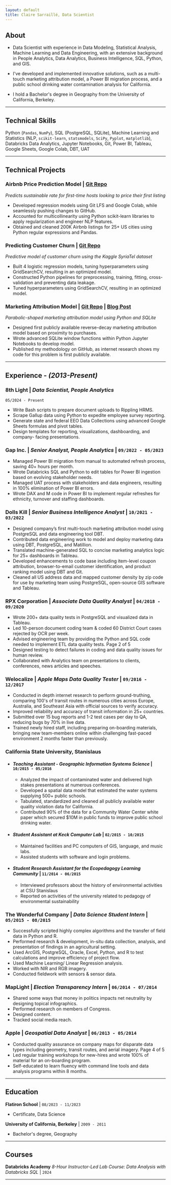 ```yaml
---
layout: default
title: Claire Sarraillé, Data Scientist
---
```


## About
- Data Scientist with experience in Data Modeling, Statistical Analysis, Machine Learning and Data Engineering, with an extensive background in People Analytics, Data Analytics, Business Intelligence, SQL, Python, and GIS.

- I've developed and implemented innovative solutions, such as a multi-touch marketing attribution model, a Power BI migration process, and a public school drinking water contamination analysis for California.

- I hold a Bachelor's degree in Geography from the University of California, Berkeley.

___
## Technical Skills
Python (`Pandas`, `NumPy`), SQL (PostgreSQL, SQLite), Machine Learning and Statistics (NLP, `scikit-learn`, `statsmodels`, `SciPy`, `Pyplot`, `matplotlib`), Databricks Data Analytics, Jupyter Notebooks, Git, Power BI, Tableau, Google Sheets, Google Colab, DBT, UAT

___
## Technical Projects

### Airbnb Price Prediction Model | [Git Repo](https://github.com/clairesarraille/airbnb_price_prediction)
*Predicts sustainable rate for first-time hosts looking to price their first listing*
- Developed regression models using Git LFS and Google Colab, while seamlessly pushing changes to GitHub.
- Accounted for multicollinearity using Python scikit-learn libraries to apply regularization and engineer NLP features.
- Obtained and cleaned 200K Airbnb listings for 25+ US cities using Python regular expressions and Pandas.

### Predicting Customer Churn | [Git Repo](https://github.com/clairesarraille/SyriaTel_Customer_Churn)
*Predictive model of customer churn using the Kaggle SyriaTel dataset*
- Built 4 logistic regression models, tuning hyperparameters using GridSearchCV, resulting in an optimized model.
- Constructed Python pipelines for preprocessing, training, fitting, cross-validation and preventing data leakage.
- Tuned hyperparameters using GridSearchCV, resulting in an optimized model.

### Marketing Attribution Model | [Git Repo](https://github.com/clairesarraille/parabolic_attribution) | [Blog Post](https://medium.com/@thegreenbug/polygon-shaped-marketing-attribution-model-sql-and-python-follow-along-bad50ffefa0f)
*Parabolic-shaped marketing attribution model using Python and SQLite*
- Designed first publicly available reverse-decay marketing attribution model based on proximity to purchases.
- Wrote advanced SQLite window functions within Python Jupyter Notebooks to develop model.
- Published my methodology on GitHub, as internet research shows my code for this problem is first publicly available.
  
___
## Experience - *(2013-Present)*


### 8th Light | *Data Scientist, People Analytics*
`05/2024 - Present`
  - Write Bash scripts to prepare document uploads to Rippling HRMS.
  - Scrape Gallup data using Python to expedite employee survey reporting.
  - Generate state and federal EEO Data Collections using advanced Google
Sheets formulas and pivot tables.
  - Design templates for reporting, visualizations, dashboarding, and company-
facing presentations.


### Gap Inc. | *Senior Analyst, People Analytics* | `09/2022 - 05/2023`
  - Managed Power BI migration from manual to automated refresh process,
saving 40+ hours per month.
  - Wrote Databricks SQL and Python to edit tables for Power BI ingestion based
on evolving stakeholder needs.
  - Managed UAT process with stakeholders and data engineers, resulting in
100% elimination of Power BI errors.
  - Wrote DAX and M code in Power BI to implement regular refreshes for
ethnicity, turnover and staffing dashboards.

### Dolls Kill | *Senior Business Intelligence Analyst* | `10/2021 - 03/2022`
- Designed company’s first multi-touch marketing attribution model using
PostgreSQL and data engineering tool DBT.
- Contributed data engineering work to model and deploy marketing data using
DBT, PostgreSQL, and Matillion.
- Translated machine-generated SQL to concise marketing analytics logic for
25+ dashboards in Tableau.
- Developed enhancements to code base including item-level coupon
attribution, browser-to-email customer identification, and product ranking
model using DBT and Git.
- Cleaned all US address data and mapped customer density by zip code for
use by marketing team using PostgreSQL, open-source GIS software and
Tableau.


### RPX Corporation | *Associate Data Quality Analyst* | `04/2018 - 09/2020`
- Wrote 200+ data quality tests in PostgreSQL and visualized data in Tableau.
- Led 10-person document coding team & coded 60 District Court cases
rejected by OCR per week.
- Advised engineering team by providing the Python and SQL code needed to
implement ETL data quality tests.
Page 2 of 5
- Designed testing to detect failures in coding and data quality issues for
human review.
- Collaborated with Analytics team on presentations to clients, conferences,
news articles and speeches.

### Welocalize | *Apple Maps Data Quality Tester* | `09/2016 - 12/2017`
- Conducted in depth internet research to perform ground-truthing, comparing
100's of transit routes in numerous cities across Europe, Australia, and
Southeast Asia with official sources to verify accuracy.
- Improved reliability and accuracy of transit information in 25+ countries.
- Submitted over 15 bug reports and 1-2 test cases per day to QA, reducing
bugs by 70% in live data.
- Trained newly hired staff, including preparing on-boarding materials, bringing
new team-members online within challenging fast-paced environment 2
months faster than previously.

### California State University, Stanislaus
- #### *Teaching Assistant - Geographic Information Systems Science* | `10/2015 - 05/2016`
  -  Analyzed the impact of contaminated water and delivered high stakes
presentations at numerous conferences.
  - Developed a spatial data model that estimated the water systems supplying
500+ public schools.
  - Tabulated, standardized and cleaned all publicly available water quality
violation data for California.
  - Contributed 90% of the data for a Community Water Center white paper
which secured $10M in public funds to improve public school drinking water.

- #### *Student Assistant at Keck Computer Lab* | `02/2015 - 10/2015`
  - Maintained facilities and PC computers of GIS, language, and music labs.
  - Assisted students with software and login problems.

- #### *Student Research Assistant for the Ecopedagogy Learning Community* | `11/2014 - 06/2015`
  - Interviewed professors about the history of environmental activities at CSU
Stanislaus
  - Reported on activities of the university related to pedagogy of environmental
sustainability

### The Wonderful Company | *Data Science Student Intern* | `05/2015 - 08/2015`
- Successfully scripted highly complex algorithms and the transfer of field data
in Python and R.
- Performed research & development, in-situ data collection, analysis, and
presentation of findings in an agricultural setting.
- Used ArcGIS, PostgreSQL, Oracle, Excel, Python, and R to test calculations
and improve efficiency of project flow.
- Used Machine Learning/ Linear Regression analysis.
- Worked with NIR and RGB imagery.
- Conducted fieldwork with sensors & sensor data.

### MapLight | *Election Transparency Intern* | `06/2014 - 07/2014`
- Shared some ways that money in politics impacts net neutrality by designing
topical infographics.
- Performed research on members of Congress.
- Designed content.
- Tracked social media reach.

### Apple | *Geospatial Data Analyst* | `06/2013 - 05/2014`
- Conducted quality assurance on company maps for disparate data types
including geometry, transit routes, and aerial imagery.
Page 4 of 5
- Led regular training workshops for new-hires and wrote 100% of material for
an on-boarding program.
- Self-educated to learn fluency with command line tools and data analysis
programs within 8 months.

___
## Education

__Flatiron School__ | `08/2023 - 11/2023`
- Certificate, Data Science

__University of California, Berkeley__ | `2009 - 2011`
- Bachelor's degree, Geography

___
## Courses

__Databricks Academy__ *8-Hour Instructor-Led Lab Course: Data Analysis with Databricks SQL* | `2024`

___

